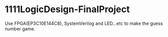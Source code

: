 # 1111LogicDesign-FinalProject
Use FPGA(EP3C10E144C8), SystemVerilog and LED...etc to make the guess number game.
